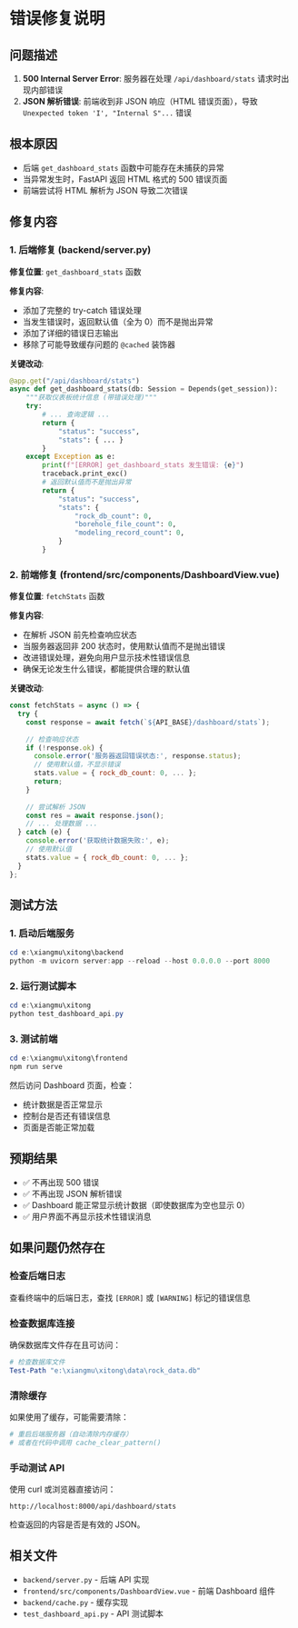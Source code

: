 # 错误修复说明

## 问题描述
1. **500 Internal Server Error**: 服务器在处理 `/api/dashboard/stats` 请求时出现内部错误
2. **JSON 解析错误**: 前端收到非 JSON 响应（HTML 错误页面），导致 `Unexpected token 'I', "Internal S"...` 错误

## 根本原因
- 后端 `get_dashboard_stats` 函数中可能存在未捕获的异常
- 当异常发生时，FastAPI 返回 HTML 格式的 500 错误页面
- 前端尝试将 HTML 解析为 JSON 导致二次错误

## 修复内容

### 1. 后端修复 (backend/server.py)
**修复位置**: `get_dashboard_stats` 函数

**修复内容**:
- 添加了完整的 try-catch 错误处理
- 当发生错误时，返回默认值（全为 0）而不是抛出异常
- 添加了详细的错误日志输出
- 移除了可能导致缓存问题的 `@cached` 装饰器

**关键改动**:
```python
@app.get("/api/dashboard/stats")
async def get_dashboard_stats(db: Session = Depends(get_session)):
    """获取仪表板统计信息 (带错误处理)"""
    try:
        # ... 查询逻辑 ...
        return {
            "status": "success",
            "stats": { ... }
        }
    except Exception as e:
        print(f"[ERROR] get_dashboard_stats 发生错误: {e}")
        traceback.print_exc()
        # 返回默认值而不是抛出异常
        return {
            "status": "success",
            "stats": {
                "rock_db_count": 0,
                "borehole_file_count": 0,
                "modeling_record_count": 0,
            }
        }
```

### 2. 前端修复 (frontend/src/components/DashboardView.vue)
**修复位置**: `fetchStats` 函数

**修复内容**:
- 在解析 JSON 前先检查响应状态
- 当服务器返回非 200 状态时，使用默认值而不是抛出错误
- 改进错误处理，避免向用户显示技术性错误信息
- 确保无论发生什么错误，都能提供合理的默认值

**关键改动**:
```javascript
const fetchStats = async () => {
  try {
    const response = await fetch(`${API_BASE}/dashboard/stats`);
    
    // 检查响应状态
    if (!response.ok) {
      console.error('服务器返回错误状态:', response.status);
      // 使用默认值，不显示错误
      stats.value = { rock_db_count: 0, ... };
      return;
    }
    
    // 尝试解析 JSON
    const res = await response.json();
    // ... 处理数据 ...
  } catch (e) {
    console.error('获取统计数据失败:', e);
    // 使用默认值
    stats.value = { rock_db_count: 0, ... };
  }
};
```

## 测试方法

### 1. 启动后端服务
```powershell
cd e:\xiangmu\xitong\backend
python -m uvicorn server:app --reload --host 0.0.0.0 --port 8000
```

### 2. 运行测试脚本
```powershell
cd e:\xiangmu\xitong
python test_dashboard_api.py
```

### 3. 测试前端
```powershell
cd e:\xiangmu\xitong\frontend
npm run serve
```

然后访问 Dashboard 页面，检查：
- 统计数据是否正常显示
- 控制台是否还有错误信息
- 页面是否能正常加载

## 预期结果
- ✅ 不再出现 500 错误
- ✅ 不再出现 JSON 解析错误
- ✅ Dashboard 能正常显示统计数据（即使数据库为空也显示 0）
- ✅ 用户界面不再显示技术性错误消息

## 如果问题仍然存在

### 检查后端日志
查看终端中的后端日志，查找 `[ERROR]` 或 `[WARNING]` 标记的错误信息

### 检查数据库连接
确保数据库文件存在且可访问：
```powershell
# 检查数据库文件
Test-Path "e:\xiangmu\xitong\data\rock_data.db"
```

### 清除缓存
如果使用了缓存，可能需要清除：
```powershell
# 重启后端服务器（自动清除内存缓存）
# 或者在代码中调用 cache_clear_pattern()
```

### 手动测试 API
使用 curl 或浏览器直接访问：
```
http://localhost:8000/api/dashboard/stats
```

检查返回的内容是否是有效的 JSON。

## 相关文件
- `backend/server.py` - 后端 API 实现
- `frontend/src/components/DashboardView.vue` - 前端 Dashboard 组件
- `backend/cache.py` - 缓存实现
- `test_dashboard_api.py` - API 测试脚本
